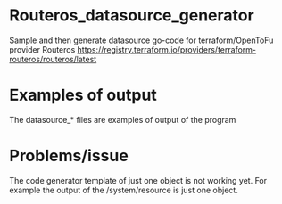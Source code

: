 # Routeros_datasource_generator
Sample and then generate datasource go-code for terraform/OpenToFu provider Routeros https://registry.terraform.io/providers/terraform-routeros/routeros/latest

# Examples of output
The datasource_* files are examples of output of the program

# Problems/issue
The code generator template of just one object is not working yet. For example the output of the /system/resource is just one object.

